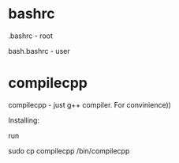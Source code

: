 # bashrc

.bashrc - root


bash.bashrc - user
# compilecpp

compilecpp - just g++ compiler. For convinience))


Installing:

run

sudo cp compilecpp /bin/compilecpp
